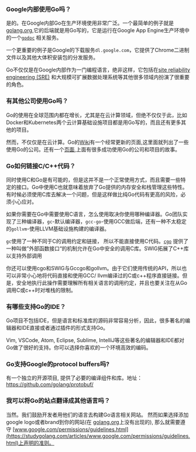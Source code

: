 ### Google内部使用Go吗？

是的。在Google内部Go在生产环境使用非常广泛。一个最简单的例子就是[golang.org](https://golang.org/),它的后端就是用Go写的，它是运行在Google App Engine生产环境中的一个[`godoc`](https://golang.org/cmd/godoc) 相关服务。

一个更重要的例子是Google的下载服务`dl.google.com`，它提供了Chrome二进制文件以及其他大体积安装包的分发服务。

Go不仅仅是在Google内部作为一门编程语言，绝非这样，它包括在[site reliability engineering (SRE)](https://talks.golang.org/2013/go-sreops.slide) 和大规模可扩展数据处理系统等其他很多领域内扮演了很重要的角色。

### 有其他公司使用Go吗？

Go的使用在全球范围内都在增长，尤其是在云计算领域，但绝不仅仅于此，比如Docker和Kubernetes两个云计算基础设施项目都是用Go写的，而且还有更多其他的项目。

然而，不仅仅是在云计算。Go的[Wiki](https://github.com/golang/go/wiki/GoUsers)有一个经常更新的页面,这里面就列出了一些使用Go的公司。还有一个[页面](https://github.com/golang/go/wiki/SuccessStories),上面有很多成功使用Go的公司和项目的故事。

### Go如何链接C/C++代码？

同时使用C和Go是有可能的，但是这并不是一个正常使用方式，而且需要一些特定的接口。Go中使用C也就意味着放弃了Go提供的内存安全和栈管理这些特性。有时候必须使用C库去解决一个问题，但是这样做比纯Go代码有更高的风险，必须小心应对。

如果你需要在Go中需要使用C语言，怎么使用取决你使用哪种编译器。Go团队实现了三种编译器，`gc`-默认编译器，`gcc-go`-使用GCC做后端，还有一种不太稳定的`gollvm`-使用LLVM基础设施构建的编译器。

`gc`使用了一种不同于C的调用约定和链接， 所以不能直接使用C代码。[`cgo`](https://golang.org/cmd/cgo/) 提供了一种叫做”外部函数接口“的机制允许在Go中安全的调用C库。SWIG拓展了C++库以支持外部调用

你还可以使用cgo和SWIG与Gccgo和gollvm。由于它们使用传统的API，所以也可以非常小心地将代码直接和使用GCC/ llvm编译过的C或c++程序直接链接。但是，安全地执行此操作需要理解所有相关语言的调用约定，并且也要关注在从Go调用C或c++时对堆栈的限制。

### 有哪些支持Go的IDE？

Go项目不包括IDE，但是语言和标准库的源码非常容易分析，因此，很多著名的编辑器和IDE直接或者通过插件的形式支持Go。

Vim, VSCode, Atom, Eclipse, Sublime, IntelliJ等这些著名的编辑器和IDE都对Go做了很好的支持。你可以选择你喜欢的一个环境高效的编码。

### Go支持Google的protocol buffers吗?

有一个独立的开源项目, 提供了必要的编译组件和库。地址：https://github.com/golang/protobuf/

### 我可以将Go的站点翻译成其他语言吗？

当然。我们鼓励开发者用他们的语言去构建Go语言相关网站。 然而如果选择添加google logo或者brand到你的网站(在 [golang.org](https://golang.org/)上没有出现的), 那么就需要遵守 [www.google.com/permissions/guidelines.html](https://studygolang.com/articles/www.google.com/permissions/guidelines.html)上声明的准则。
